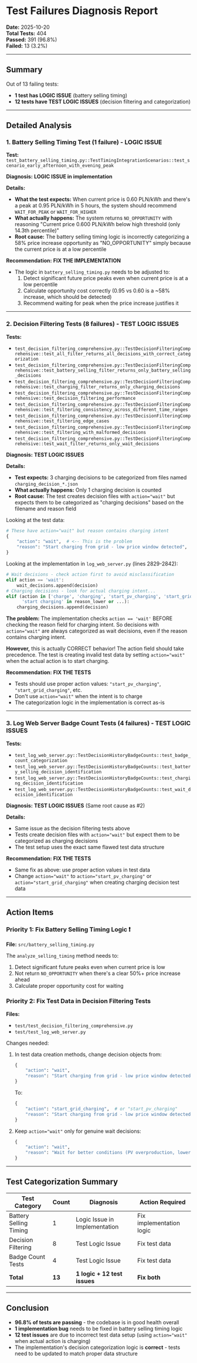 # Test Failures Diagnosis Report

**Date:** 2025-10-20  
**Total Tests:** 404  
**Passed:** 391 (96.8%)  
**Failed:** 13 (3.2%)

---

## Summary

Out of 13 failing tests:
- **1 test has LOGIC ISSUE** (battery selling timing)
- **12 tests have TEST LOGIC ISSUES** (decision filtering and categorization)

---

## Detailed Analysis

### 1. Battery Selling Timing Test (1 failure) - **LOGIC ISSUE**

**Test:** `test_battery_selling_timing.py::TestTimingIntegrationScenarios::test_scenario_early_afternoon_with_evening_peak`

**Diagnosis:** **LOGIC ISSUE in implementation**

**Details:**
- **What the test expects:** When current price is 0.60 PLN/kWh and there's a peak at 0.95 PLN/kWh in 5 hours, the system should recommend `WAIT_FOR_PEAK` or `WAIT_FOR_HIGHER`
- **What actually happens:** The system returns `NO_OPPORTUNITY` with reasoning "Current price 0.600 PLN/kWh below high threshold (only 14.3th percentile)"
- **Root cause:** The battery selling timing logic is incorrectly categorizing a 58% price increase opportunity as "NO_OPPORTUNITY" simply because the current price is at a low percentile

**Recommendation:** **FIX THE IMPLEMENTATION**
- The logic in `battery_selling_timing.py` needs to be adjusted to:
  1. Detect significant future price peaks even when current price is at a low percentile
  2. Calculate opportunity cost correctly (0.95 vs 0.60 is a ~58% increase, which should be detected)
  3. Recommend waiting for peak when the price increase justifies it

---

### 2. Decision Filtering Tests (8 failures) - **TEST LOGIC ISSUES**

**Tests:**
- `test_decision_filtering_comprehensive.py::TestDecisionFilteringComprehensive::test_all_filter_returns_all_decisions_with_correct_categorization`
- `test_decision_filtering_comprehensive.py::TestDecisionFilteringComprehensive::test_battery_selling_filter_returns_only_battery_selling_decisions`
- `test_decision_filtering_comprehensive.py::TestDecisionFilteringComprehensive::test_charging_filter_returns_only_charging_decisions`
- `test_decision_filtering_comprehensive.py::TestDecisionFilteringComprehensive::test_decision_filtering_performance`
- `test_decision_filtering_comprehensive.py::TestDecisionFilteringComprehensive::test_filtering_consistency_across_different_time_ranges`
- `test_decision_filtering_comprehensive.py::TestDecisionFilteringComprehensive::test_filtering_edge_cases`
- `test_decision_filtering_comprehensive.py::TestDecisionFilteringComprehensive::test_filtering_with_malformed_decisions`
- `test_decision_filtering_comprehensive.py::TestDecisionFilteringComprehensive::test_wait_filter_returns_only_wait_decisions`

**Diagnosis:** **TEST LOGIC ISSUES**

**Details:**
- **Test expects:** 3 charging decisions to be categorized from files named `charging_decision_*.json`
- **What actually happens:** Only 1 charging decision is counted
- **Root cause:** The test creates decision files with `action="wait"` but expects them to be categorized as "charging decisions" based on the filename and reason field

Looking at the test data:
```python
# These have action="wait" but reason contains charging intent
{
    "action": "wait",  # <-- This is the problem
    "reason": "Start charging from grid - low price window detected",
}
```

Looking at the implementation in `log_web_server.py` (lines 2829-2842):
```python
# Wait decisions - check action first to avoid misclassification
elif action == 'wait':
    wait_decisions.append(decision)
# Charging decisions - look for actual charging intent...
elif (action in ['charge', 'charging', 'start_pv_charging', 'start_grid_charging'] or
      'start charging' in reason_lower or ...):
    charging_decisions.append(decision)
```

**The problem:** The implementation checks `action == 'wait'` BEFORE checking the reason field for charging intent. So decisions with `action="wait"` are always categorized as wait decisions, even if the reason contains charging intent.

**However,** this is actually CORRECT behavior! The action field should take precedence. The test is creating invalid test data by setting `action="wait"` when the actual action is to start charging.

**Recommendation:** **FIX THE TESTS**
- Tests should use proper action values: `"start_pv_charging"`, `"start_grid_charging"`, etc.
- Don't use `action="wait"` when the intent is to charge
- The categorization logic in the implementation is correct as-is

---

### 3. Log Web Server Badge Count Tests (4 failures) - **TEST LOGIC ISSUES**

**Tests:**
- `test_log_web_server.py::TestDecisionHistoryBadgeCounts::test_badge_count_categorization`
- `test_log_web_server.py::TestDecisionHistoryBadgeCounts::test_battery_selling_decision_identification`
- `test_log_web_server.py::TestDecisionHistoryBadgeCounts::test_charging_decision_identification`
- `test_log_web_server.py::TestDecisionHistoryBadgeCounts::test_wait_decision_identification`

**Diagnosis:** **TEST LOGIC ISSUES** (Same root cause as #2)

**Details:**
- Same issue as the decision filtering tests above
- Tests create decision files with `action="wait"` but expect them to be categorized as charging decisions
- The test setup uses the exact same flawed test data structure

**Recommendation:** **FIX THE TESTS**
- Same fix as above: use proper action values in test data
- Change `action="wait"` to `action="start_pv_charging"` or `action="start_grid_charging"` when creating charging decision test data

---

## Action Items

### Priority 1: Fix Battery Selling Timing Logic ❗
**File:** `src/battery_selling_timing.py`

The `analyze_selling_timing` method needs to:
1. Detect significant future peaks even when current price is low
2. Not return `NO_OPPORTUNITY` when there's a clear 50%+ price increase ahead
3. Calculate proper opportunity cost for waiting

### Priority 2: Fix Test Data in Decision Filtering Tests
**Files:**
- `test/test_decision_filtering_comprehensive.py`
- `test/test_log_web_server.py`

Changes needed:
1. In test data creation methods, change decision objects from:
   ```python
   {
       "action": "wait",
       "reason": "Start charging from grid - low price window detected",
   }
   ```
   To:
   ```python
   {
       "action": "start_grid_charging",  # or "start_pv_charging"
       "reason": "Start charging from grid - low price window detected",
   }
   ```

2. Keep `action="wait"` only for genuine wait decisions:
   ```python
   {
       "action": "wait",
       "reason": "Wait for better conditions (PV overproduction, lower prices, or higher consumption)",
   }
   ```

---

## Test Categorization Summary

| Test Category | Count | Diagnosis | Action Required |
|--------------|-------|-----------|-----------------|
| Battery Selling Timing | 1 | Logic Issue in Implementation | Fix implementation logic |
| Decision Filtering | 8 | Test Logic Issue | Fix test data |
| Badge Count Tests | 4 | Test Logic Issue | Fix test data |
| **Total** | **13** | **1 logic + 12 test issues** | **Fix both** |

---

## Conclusion

- **96.8% of tests are passing** - the codebase is in good health overall
- **1 implementation bug** needs to be fixed in battery selling timing logic
- **12 test issues** are due to incorrect test data setup (using `action="wait"` when actual action is charging)
- The implementation's decision categorization logic is **correct** - tests need to be updated to match proper data structure


